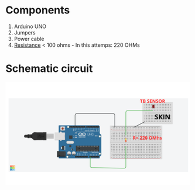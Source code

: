 # Components
1. Arduino UNO
2. Jumpers
3. Power cable
4. [Resistance](https://www.mouser.pe/technical-resources/conversion-calculators/resistor-color-code-calculator) < 100 ohms
       - In this attemps: 220 OHMs
# Schematic circuit


![Schematic circuit](https://github.com/Nestor20193767/Thesis_PUCP/blob/main/Arduino/SKIN.png)
